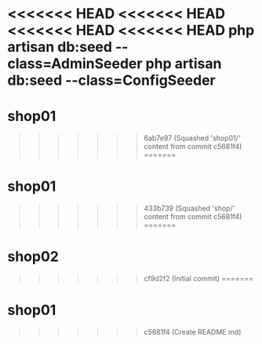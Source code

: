 <<<<<<< HEAD
<<<<<<< HEAD
<<<<<<< HEAD
<<<<<<< HEAD
php artisan db:seed --class=AdminSeeder
php artisan db:seed --class=ConfigSeeder
=======
# shop01
>>>>>>> 6ab7e97 (Squashed 'shop01/' content from commit c5681f4)
=======
# shop01
>>>>>>> 433b739 (Squashed 'shop/' content from commit c5681f4)
=======
# shop02
>>>>>>> cf9d2f2 (Initial commit)
=======
# shop01
>>>>>>> c5681f4 (Create README.md)
